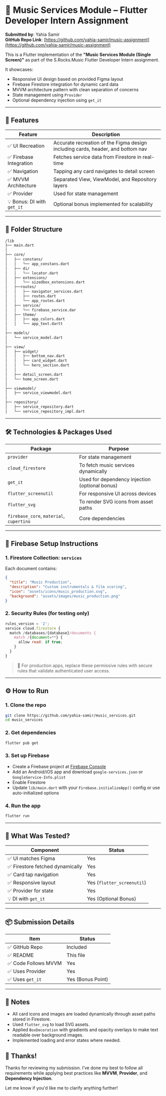 
# 🎵 Music Services Module – Flutter Developer Intern Assignment  
**Submitted by**: Yahia Samir  
**GitHub Repo Link**: [https://github.com/yahia-samir/music-assignment](https://github.com/yahia-samir/music-assignment)

This is a Flutter implementation of the **"Music Services Module (Single Screen)"** as part of the S.Rocks.Music Flutter Developer Intern assignment.

It showcases:
- Responsive UI design based on provided Figma layout
- Firebase Firestore integration for dynamic card data
- MVVM architecture pattern with clean separation of concerns
- State management using `Provider`
- Optional dependency injection using `get_it`

---

## 🧱 Features

| Feature | Description |
|--------|-------------|
| ✅ UI Recreation | Accurate recreation of the Figma design including cards, header, and bottom nav |
| ✅ Firebase Integration | Fetches service data from Firestore in real-time |
| ✅ Navigation | Tapping any card navigates to detail screen |
| ✅ MVVM Architecture | Separated View, ViewModel, and Repository layers |
| ✅ Provider | Used for state management |
| 💡 Bonus: DI with `get_it` | Optional bonus implemented for scalability |

---

## 📁 Folder Structure

```bash
/lib
├── main.dart
│
├── core/
│   ├── constans/
│   │   └── app_constans.dart
│   ├── di/
│   │   └── locator.dart
│   ├── extensions/
│   │   └── sizedbox_extensions.dart
│   ├──routes/
│   │   ├── navigator_services.dart
│   │   ├── routes.dart   
│   │   └── app_routes.dart
│   ├── service/
│   │   └── firebase_service.dar
│   ├── theme/
│   │   ├── app_colors.dart
│   │   └── app_text.dartt
│   
├── models/
│   └── service_model.dart
│
├── view/
│   ├── widget/
│   │   ├── bottom_nav.dart
│   │   ├── card_widget.dart
│   │   └── hero_section.dart
│   │
│   ├── detail_screen.dart
│   └── home_screen.dart
│
├── viewmodel/
│   ├── service_viewmodel.dart
│
├── repository/
│   ├── service_repository.dart
│   └── service_repository_impl.dart
```
---

## 🛠️ Technologies & Packages Used

| Package | Purpose |
|--------|---------|
| `provider` | For state management |
| `cloud_firestore` | To fetch music services dynamically |
| `get_it` | Used for dependency injection (optional bonus) |
| `flutter_screenutil` | For responsive UI across devices |
| `flutter_svg` | To render SVG icons from asset paths |
| `firebase_core`, `material`, `cupertino` | Core dependencies |

---

## 📖 Firebase Setup Instructions

### 1. Firestore Collection: `services`

Each document contains:

```json
{
  "title": "Music Production",
  "description": "Custom instrumentals & film scoring",
  "icon": "assets/icons/music_production.svg",
  "background": "assets/images/music_production.png"
}
```

### 2. Security Rules (for testing only)

```js
rules_version = '2';
service cloud.firestore {
  match /databases/{database}/documents {
    match /{document=**} {
      allow read: if true;
    }
  }
}
```

> 🔐 For production apps, replace these permissive rules with secure rules that validate authenticated user access.

---

## ⚙️ How to Run

### 1. Clone the repo

```bash
git clone https://github.com/yahia-samir/music_services.git
cd music_services
```

### 2. Get dependencies

```bash
flutter pub get
```

### 3. Set up Firebase

- Create a Firebase project at [Firebase Console](https://console.firebase.google.com/)
- Add an Android/iOS app and download `google-services.json` or `GoogleService-Info.plist`
- Enable Firestore
- Update `lib/main.dart` with your `Firebase.initializeApp()` config or use auto-initialized options

### 4. Run the app

```bash
flutter run
```

---

## 🧪 What Was Tested?

| Component | Status |
|----------|--------|
| ✅ UI matches Figma | Yes |
| ✅ Firestore fetched dynamically | Yes |
| ✅ Card tap navigation | Yes |
| ✅ Responsive layout | Yes (`flutter_screenutil`) |
| ✅ Provider for state | Yes |
| 💡 DI with `get_it` | Yes (Optional Bonus) |

---

## 📦 Submission Details

| Item | Status |
|------|--------|
| ✅ GitHub Repo | Included |
| ✅ README | This file |
| ✅ Code Follows MVVM | Yes |
| ✅ Uses Provider | Yes |
| ✅ Uses `get_it` | Yes (Bonus Point) |

---

## 📝 Notes

- All card icons and images are loaded dynamically through asset paths stored in Firestore.
- Used `flutter_svg` to load SVG assets.
- Applied `BoxDecoration` with gradients and opacity overlays to make text readable over background images.
- Implemented loading and error states where needed.

## 🙌 Thanks!

Thanks for reviewing my submission. I’ve done my best to follow all requirements while applying best practices like **MVVM**, **Provider**, and **Dependency Injection**.

Let me know if you'd like me to clarify anything further!
